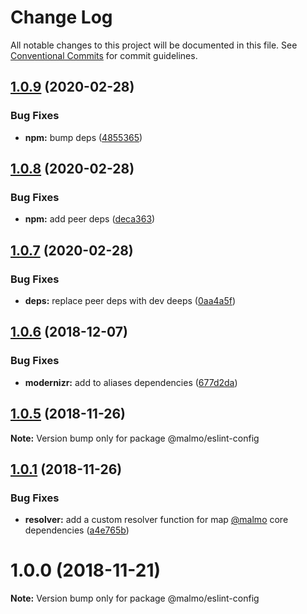 # Change Log

All notable changes to this project will be documented in this file.
See [Conventional Commits](https://conventionalcommits.org) for commit guidelines.

## [1.0.9](https://github.com/lorenzomigliorero/malmo/compare/@malmo/eslint-config@1.0.8...@malmo/eslint-config@1.0.9) (2020-02-28)


### Bug Fixes

* **npm:** bump deps ([4855365](https://github.com/lorenzomigliorero/malmo/commit/48553659c8937e814befc05c8d237feed7168619))





## [1.0.8](https://github.com/lorenzomigliorero/malmo/compare/@malmo/eslint-config@1.0.7...@malmo/eslint-config@1.0.8) (2020-02-28)


### Bug Fixes

* **npm:** add peer deps ([deca363](https://github.com/lorenzomigliorero/malmo/commit/deca363d977ae665e400a7297ad22f26c808e0ea))





## [1.0.7](https://github.com/lorenzomigliorero/malmo/compare/@malmo/eslint-config@1.0.6...@malmo/eslint-config@1.0.7) (2020-02-28)


### Bug Fixes

* **deps:** replace peer deps with dev deeps ([0aa4a5f](https://github.com/lorenzomigliorero/malmo/commit/0aa4a5f3cd5d3ef3a17caf9da4d0893aaf2057b4))





## [1.0.6](https://github.com/lorenzomigliorero/malmo/compare/@malmo/eslint-config@1.0.5...@malmo/eslint-config@1.0.6) (2018-12-07)


### Bug Fixes

* **modernizr:** add to aliases dependencies ([677d2da](https://github.com/lorenzomigliorero/malmo/commit/677d2da))





## [1.0.5](https://github.com/lorenzomigliorero/malmo/compare/@malmo/eslint-config@1.0.1...@malmo/eslint-config@1.0.5) (2018-11-26)

**Note:** Version bump only for package @malmo/eslint-config





## [1.0.1](https://github.com/lorenzomigliorero/malmo/compare/@malmo/eslint-config@1.0.0...@malmo/eslint-config@1.0.1) (2018-11-26)


### Bug Fixes

* **resolver:** add a custom resolver function for map [@malmo](https://github.com/malmo) core dependencies ([a4e765b](https://github.com/lorenzomigliorero/malmo/commit/a4e765b))





# 1.0.0 (2018-11-21)

**Note:** Version bump only for package @malmo/eslint-config
